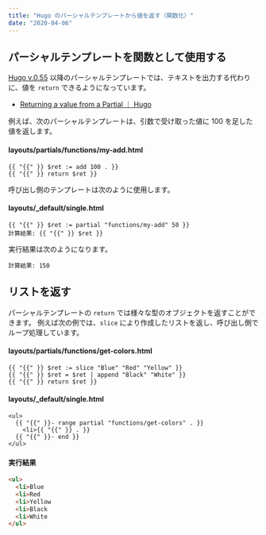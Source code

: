 ```yaml
---
title: "Hugo のパーシャルテンプレートから値を返す（関数化）"
date: "2020-04-06"
---
```


パーシャルテンプレートを関数として使用する
----

[Hugo v.0.55](https://github.com/gohugoio/hugo/issues/5783) 以降のパーシャルテンプレートでは、テキストを出力する代わりに、値を `return` できるようになっています。

- [Returning a value from a Partial ｜ Hugo](https://gohugo.io/templates/partials/#returning-a-value-from-a-partial)

例えば、次のパーシャルテンプレートは、引数で受け取った値に 100 を足した値を返します。

#### layouts/partials/functions/my-add.html

```
{{ "{{" }} $ret := add 100 . }}
{{ "{{" }} return $ret }}
```

呼び出し側のテンプレートは次のように使用します。

#### layouts/_default/single.html

```
{{ "{{" }} $ret := partial "functions/my-add" 50 }}
計算結果: {{ "{{" }} $ret }}
```

実行結果は次のようになります。

```
計算結果: 150
```


リストを返す
----

パーシャルテンプレートの `return` では様々な型のオブジェクトを返すことができます。
例えば次の例では、`slice` により作成したリストを返し、呼び出し側でループ処理しています。

#### layouts/partials/functions/get-colors.html

```
{{ "{{" }} $ret := slice "Blue" "Red" "Yellow" }}
{{ "{{" }} $ret = $ret | append "Black" "White" }}
{{ "{{" }} return $ret }}
```

#### layouts/_default/single.html

```
<ul>
  {{ "{{" }}- range partial "functions/get-colors" . }}
    <li>{{ "{{" }} . }}
  {{ "{{" }}- end }}
</ul>
```

#### 実行結果

```html
<ul>
  <li>Blue
  <li>Red
  <li>Yellow
  <li>Black
  <li>White
</ul>
```

